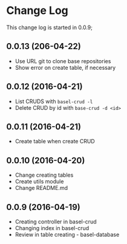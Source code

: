 # Change Log
This change log is started in 0.0.9;

## 0.0.13 (206-04-22)
- Use URL git to clone base repositories
- Show error on create table, if necessary

## 0.0.12 (2016-04-21)
- List CRUDS with ``` basel-crud -l ```
- Delete CRUD by id with ``` base-crud -d <id> ```

## 0.0.11 (2016-04-21)
- Create table when create CRUD

## 0.0.10 (2016-04-20)
- Change creating tables
- Create utils module
- Change README.md

## 0.0.9 (2016-04-19)
- Creating controller in basel-crud
- Changing index in basel-crud
- Review in table creating - basel-database
